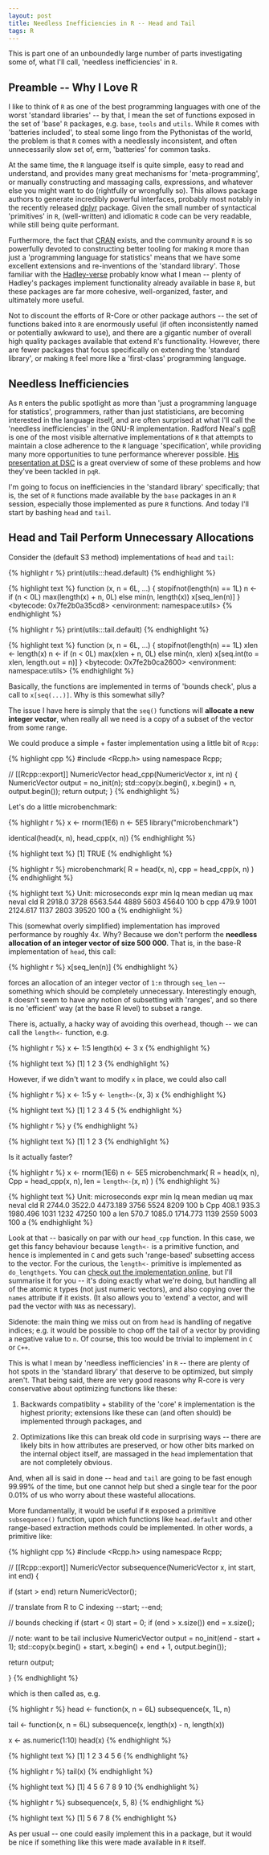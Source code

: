 ```yaml
---
layout: post
title: Needless Inefficiencies in R -- Head and Tail
tags: R
---
```




This is part one of an unboundedly large number of parts
investigating some of, what I'll call,
'needless inefficiencies' in `R`.

## Preamble -- Why I Love R

I like to think of `R` as one of the best programming
languages with one of the worst 'standard libraries' --
by that, I mean the set of functions exposed in the set of
'base' `R` packages, e.g. `base`, `tools` and `utils`. While
`R` comes with 'batteries included', to steal some lingo
from the Pythonistas of the world, the problem is that `R`
comes with a needlessly inconsistent, and often
unnecessarily slow set of, erm, 'batteries' for common
tasks.

At the same time, the `R` language itself is quite simple,
easy to read and understand, and provides many great
mechanisms for 'meta-programming', or manually constructing
and massaging calls, expressions, and whatever else you
might want to do (rightfully or wrongfully so). This allows
package authors to generate incredibly powerful interfaces,
probably most notably in the recently released
[dplyr](http://cran.r-project.org/web/packages/dplyr/index.html)
package. Given the small number of syntactical 'primitives'
in `R`, (well-written) and idiomatic `R` code can be very
readable, while still being quite performant.

Furthermore, the fact that [CRAN](http://cran.r-project.org/)
exists, and the community around `R` is so powerfully devoted to
constructing better tooling for making `R` more than just a
'programming language for statistics' means that we have
some excellent extensions and re-inventions of the 'standard
library'. Those familiar with the
[Hadley-verse](http://blog.datascienceretreat.com/)
probably know what I mean -- plenty of Hadley's packages
implement functionality already available in base `R`, but
these packages are far more cohesive, well-organized,
faster, and ultimately more useful.

Not to discount the efforts of R-Core or other package
authors -- the set of functions baked into `R` are
enormously useful (if often inconsistently named or
potentially awkward to use), and there are a gigantic number of
overall high quality packages available that extend
`R`'s functionality. However, there
are fewer packages that focus specifically on extending the
'standard library', or making `R` feel more like a
'first-class' programming language.

## Needless Inefficiencies

As `R` enters the public spotlight as more than 'just a 
programming language for statistics', programmers, rather
than just statisticians, are becoming interested in the
language itself, and are often surprised at what I'll call
the 'needless inefficiencies' in the GNU-R implementation.
Radford Neal's [pqR](http://www.pqr-project.org/) is
one of the most visible alternative implementations of `R`
that attempts to maintain a close adherence to the
`R` language 'specification', while providing many more
opportunities to tune performance wherever possible.
[His presentation at DSC](http://www.cs.utoronto.ca/~radford/ftp/pqR-dsc.pdf)
is a great overview of some of these problems and how they've
been tackled in `pqR`.

I'm going to focus on inefficiencies in the 'standard library'
specifically; that is, the set of `R` functions made available
by the `base` packages in an `R` session, especially those
implemented as pure `R` functions. And today I'll start by
bashing `head` and `tail`.

## Head and Tail Perform Unnecessary Allocations

Consider the (default S3 method) implementations of
`head` and `tail`:


{% highlight r %}
print(utils:::head.default)
{% endhighlight %}



{% highlight text %}
function (x, n = 6L, ...) 
{
    stopifnot(length(n) == 1L)
    n <- if (n < 0L) 
        max(length(x) + n, 0L)
    else min(n, length(x))
    x[seq_len(n)]
}
<bytecode: 0x7fe2b0a35cd8>
<environment: namespace:utils>
{% endhighlight %}



{% highlight r %}
print(utils:::tail.default)
{% endhighlight %}



{% highlight text %}
function (x, n = 6L, ...) 
{
    stopifnot(length(n) == 1L)
    xlen <- length(x)
    n <- if (n < 0L) 
        max(xlen + n, 0L)
    else min(n, xlen)
    x[seq.int(to = xlen, length.out = n)]
}
<bytecode: 0x7fe2b0ca2600>
<environment: namespace:utils>
{% endhighlight %}

Basically, the functions are implemented in terms of
'bounds check', plus a call to `x[seq(...)]`. Why is this
somewhat silly?

The issue I have here is simply that the `seq()` functions
will **allocate a new integer vector**, when really all
we need is a copy of a subset of the vector from some range.

We could produce a simple + faster implementation using
a little bit of `Rcpp`:


{% highlight cpp %}
#include <Rcpp.h>
using namespace Rcpp;

// [[Rcpp::export]]
NumericVector head_cpp(NumericVector x, int n) {
  NumericVector output = no_init(n);
  std::copy(x.begin(), x.begin() + n, output.begin());
  return output;
}
{% endhighlight %}

Let's do a little microbenchmark:


{% highlight r %}
x <- rnorm(1E6)
n <- 5E5
library("microbenchmark")

identical(head(x, n), head_cpp(x, n))
{% endhighlight %}



{% highlight text %}
[1] TRUE
{% endhighlight %}



{% highlight r %}
microbenchmark(
  R = head(x, n),
  cpp = head_cpp(x, n)
)
{% endhighlight %}



{% highlight text %}
Unit: microseconds
 expr    min   lq     mean median   uq   max neval cld
    R 2918.0 3728 6563.544   4889 5603 45640   100   b
  cpp  479.9 1001 2124.617   1137 2803 39520   100  a 
{% endhighlight %}

This (somewhat overly simplified) implementation has
improved performance by roughly 4x. Why? Because we don't
perform the **needless allocation of an integer vector of
size 500 000**. That is, in the base-R implementation of
`head`, this call:


{% highlight r %}
x[seq_len(n)]
{% endhighlight %}

forces an allocation of an integer vector of `1:n` through
`seq_len` -- something which should be completely
unnecessary. Interestingly enough, `R` doesn't seem to have
any notion of subsetting with 'ranges', and so there is
no 'efficient' way (at the base R level) to subset a
range.

There is, actually, a hacky way of avoiding this overhead,
though -- we can call the `length<-` function, e.g.


{% highlight r %}
x <- 1:5
length(x) <- 3
x
{% endhighlight %}



{% highlight text %}
[1] 1 2 3
{% endhighlight %}

However, if we didn't want to modify `x` in place, we could
also call


{% highlight r %}
x <- 1:5
y <- `length<-`(x, 3)
x
{% endhighlight %}



{% highlight text %}
[1] 1 2 3 4 5
{% endhighlight %}



{% highlight r %}
y
{% endhighlight %}



{% highlight text %}
[1] 1 2 3
{% endhighlight %}

Is it actually faster?


{% highlight r %}
x <- rnorm(1E6)
n <- 5E5
microbenchmark(
  R = head(x, n),
  Cpp = head_cpp(x, n),
  len = `length<-`(x, n)
)
{% endhighlight %}



{% highlight text %}
Unit: microseconds
 expr    min     lq     mean median   uq   max neval cld
    R 2744.0 3522.0 4473.189   3756 5524  8209   100   b
  Cpp  408.1  935.3 1980.496   1031 1232 47250   100  a 
  len  570.7 1085.0 1714.773   1139 2559  5003   100  a 
{% endhighlight %}

Look at that -- basically on par with our `head_cpp`
function. In this case, we get this fancy behaviour
because `length<-` is a primitive function, and hence is
implemented in `C` and gets such 'range-based' subsetting
access to the vector. For the curious, the `length<-`
primitive is implemented as `do_lengthgets`. You can
[check out the implementation online](https://github.com/wch/r-source/blob/cf829c12299b8571cd67e9d8aae88ac31450c73c/src/main/builtin.c#L780-L875),
but I'll summarise it for you -- it's doing exactly what
we're doing, but handling all of the atomic `R` types
(not just numeric vectors), and also copying over the `names`
attribute if it exists. (It also allows you to 'extend'
a vector, and will pad the vector with `NA`s as necessary).

Sidenote: the main thing we miss out on from `head` is handling
of negative indices; e.g. it would be possible to chop off
the tail of a vector by providing a negative value to `n`.
Of course, this too would be trivial to implement in `C`
or `C++`.

This is what I mean by 'needless inefficiencies' in `R` --
there are plenty of hot spots in the 'standard library' that
deserve to be optimized, but simply aren't. That being said,
there are very good reasons why R-core is very conservative
about optimizing functions like these:

1. Backwards compatiblity + stability of the 'core' `R`
   implementation is the highest priority; extensions like
   these can (and often should) be implemented through
   packages, and
   
2. Optimizations like this can break old code in surprising
   ways -- there are likely bits in how attributes are
   preserved, or how other bits marked on the internal
   object itself, are massaged in the `head` implementation
   that are not completely obvious.

And, when all is said in done -- `head` and `tail` are going
to be fast enough 99.99% of the time, but one cannot help
but shed a single tear for the poor 0.01% of us who worry
about these wasteful allocations.

More fundamentally, it would be useful if `R` exposed a
primitive `subsequence()` function, upon which functions like
`head.default` and other range-based extraction
methods could be implemented. In other words, a primitive
like:


{% highlight cpp %}
#include <Rcpp.h>
using namespace Rcpp;

// [[Rcpp::export]]
NumericVector subsequence(NumericVector x, int start, int end) {
  
  if (start > end)
    return NumericVector();
  
  // translate from R to C indexing
  --start;
  --end;
  
  // bounds checking
  if (start < 0) start = 0;
  if (end > x.size()) end = x.size();
  
  // note: want to be tail inclusive
  NumericVector output = no_init(end - start + 1);
  std::copy(x.begin() + start,
            x.begin() + end + 1,
            output.begin());
  
  return output;
            
}
{% endhighlight %}

which is then called as, e.g.


{% highlight r %}
head <- function(x, n = 6L)
  subsequence(x, 1L, n)

tail <- function(x, n = 6L)
  subsequence(x, length(x) - n, length(x))

x <- as.numeric(1:10)
head(x)
{% endhighlight %}



{% highlight text %}
[1] 1 2 3 4 5 6
{% endhighlight %}



{% highlight r %}
tail(x)
{% endhighlight %}



{% highlight text %}
[1]  4  5  6  7  8  9 10
{% endhighlight %}



{% highlight r %}
subsequence(x, 5, 8)
{% endhighlight %}



{% highlight text %}
[1] 5 6 7 8
{% endhighlight %}

As per usual -- one could easily implement this in a
package, but it would be nice if something like this were
made available in `R` itself.

